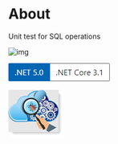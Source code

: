 ﻿# About 

Unit test for SQL operations

![img](https://img.shields.io/badge/Karen%20Payne-MVP-lightgrey)

![ver](../assets/Versions.png) 

![test](../assets/unitTesting.png)